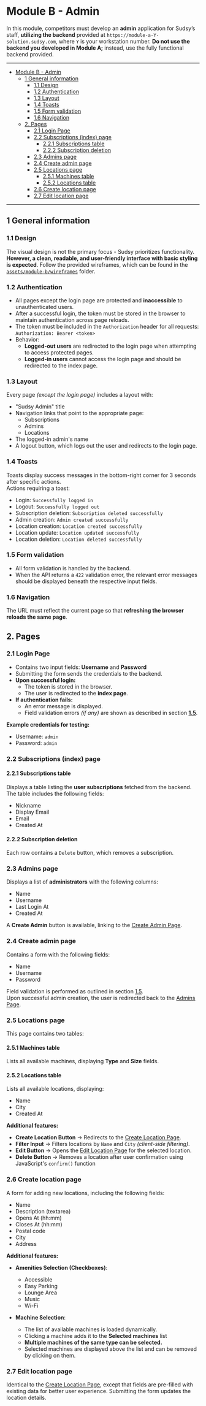 # Module B - Admin

In this module, competitors must develop an **admin** application for Sudsy’s staff, **utilizing the backend** provided at `https://module-a-Y-solution.sudsy.com`, where `Y` is your workstation number. **Do not use the backend you developed in Module A;** instead, use the fully functional backend provided.

---

- [Module B - Admin](#module-b---admin)
  - [1 General information](#1-general-information)
    - [1.1 Design](#11-design)
    - [1.2 Authentication](#12-authentication)
    - [1.3 Layout](#13-layout)
    - [1.4 Toasts](#14-toasts)
    - [1.5 Form validation](#15-form-validation)
    - [1.6 Navigation](#16-navigation)
  - [2. Pages](#2-pages)
    - [2.1 Login Page](#21-login-page)
    - [2.2 Subscriptions (index) page](#22-subscriptions-index-page)
      - [2.2.1 Subscriptions table](#221-subscriptions-table)
      - [2.2.2 Subscription deletion](#222-subscription-deletion)
    - [2.3 Admins page](#23-admins-page)
    - [2.4 Create admin page](#24-create-admin-page)
    - [2.5 Locations page](#25-locations-page)
      - [2.5.1 Machines table](#251-machines-table)
      - [2.5.2 Locations table](#252-locations-table)
    - [2.6 Create location page](#26-create-location-page)
    - [2.7 Edit location page](#27-edit-location-page)

---

## 1 General information

### 1.1 Design

The visual design is not the primary focus - Sudsy prioritizes functionality. **However, a clean, readable, and user-friendly interface with basic styling is expected**. Follow the provided wireframes, which can be found in the [`assets/module-b/wireframes`](./assets/module-b/wireframes/) folder.

### 1.2 Authentication

- All pages except the login page are protected and **inaccessible** to unauthenticated users.
- After a successful login, the token must be stored in the browser to maintain authentication across page reloads.
- The token must be included in the `Authorization` header for all requests: `Authorization: Bearer <token>`
- Behavior:
  - **Logged-out users** are redirected to the login page when attempting to access protected pages.
  - **Logged-in users** cannot access the login page and should be redirected to the index page.

### 1.3 Layout

Every page _(except the login page)_ includes a layout with:

- "Sudsy Admin" title
- Navigation links that point to the appropriate page:
  - Subscriptions
  - Admins
  - Locations
- The logged-in admin's name
- A logout button, which logs out the user and redirects to the login page.

### 1.4 Toasts

Toasts display success messages in the bottom-right corner for 3 seconds after specific actions.  
Actions requiring a toast:

- Login: `Successfully logged in`
- Logout: `Successfully logged out`
- Subscription deletion: `Subscription deleted successfully`
- Admin creation: `Admin created successfully`
- Location creation: `Location created successfully`
- Location update: `Location updated successfully`
- Location deletion: `Location deleted successfully`

### 1.5 Form validation

- All form validation is handled by the backend.
- When the API returns a `422` validation error, the relevant error messages should be displayed beneath the respective input fields.

### 1.6 Navigation

The URL must reflect the current page so that **refreshing the browser reloads the same page**.

## 2. Pages

### 2.1 Login Page

- Contains two input fields: **Username** and **Password**
- Submitting the form sends the credentials to the backend.
- **Upon successful login:**
  - The token is stored in the browser.
  - The user is redirected to the **index page**.
- **If authentication fails:**
  - An error message is displayed.
  - Field validation errors _(if any)_ are shown as described in section [**1.5**](#15-form-validation).

**Example credentials for testing:**

- Username: `admin`
- Password: `admin`

### 2.2 Subscriptions (index) page

#### 2.2.1 Subscriptions table

Displays a table listing the **user subscriptions** fetched from the backend. The table includes the following fields:

- Nickname
- Display Email
- Email
- Created At

#### 2.2.2 Subscription deletion

Each row contains a `Delete` button, which removes a subscription.

### 2.3 Admins page

Displays a list of **administrators** with the following columns:

- Name
- Username
- Last Login At
- Created At

A **Create Admin** button is available, linking to the [Create Admin Page](#24-create-admin-page).

### 2.4 Create admin page

Contains a form with the following fields:

- Name
- Username
- Password

Field validation is performed as outlined in section [1.5](#15-form-validation).  
Upon successful admin creation, the user is redirected back to the [Admins Page](#23-admins-page).

### 2.5 Locations page

This page contains two tables:

#### 2.5.1 Machines table

Lists all available machines, displaying **Type** and **Size** fields.

#### 2.5.2 Locations table

Lists all available locations, displaying:

- Name
- City
- Created At

**Additional features:**

- **Create Location Button** → Redirects to the [Create Location Page](#26-create-location-page).
- **Filter Input** → Filters locations by `Name` and `City` _(client-side filtering)_.
- **Edit Button** → Opens the [Edit Location Page](#27-edit-location-page) for the selected location.
- **Delete Button** → Removes a location after user confirmation using JavaScript's `confirm()` function

### 2.6 Create location page

A form for adding new locations, including the following fields:

- Name
- Description (textarea)
- Opens At (hh:mm)
- Closes At (hh:mm)
- Postal code
- City
- Address

**Additional features:**

- **Amenities Selection (Checkboxes)**:

  - Accessible
  - Easy Parking
  - Lounge Area
  - Music
  - Wi-Fi

- **Machine Selection**:
  - The list of available machines is loaded dynamically.
  - Clicking a machine adds it to the **Selected machines** list
  - **Multiple machines of the same type can be selected.**
  - Selected machines are displayed above the list and can be removed by clicking on them.

### 2.7 Edit location page

Identical to the [Create Location Page](#26-create-location-page), except that fields are pre-filled with existing data for better user experience. Submitting the form updates the location details.
